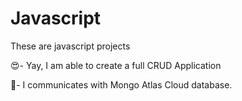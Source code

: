 # Javascript

These are javascript projects

😍- Yay, I am able to create a full CRUD Application

🎉- I communicates with Mongo Atlas Cloud database.
